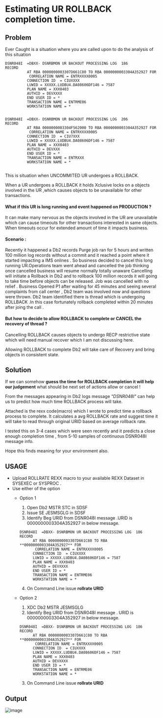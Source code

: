 # Estimating UR ROLLBACK completion time.

## Problem
Ever Caught is a situation where you are called upon to do the analysis of this situation

```
DSNR048I  =DBXX- DSNRBMON UR BACKOUT PROCESSING LOG  186             
RECORD                                                               
          AT RBA 0000000003307D661C80 TO RBA 0000000003304A352927 FOR
           CORRELATION NAME = ENTRXXXX0005                           
          CONNECTION ID  = CIUXXXX                                  
          LUWID = XXXXX.LUDBU4.DA08606DF146 = 7587                 
          PLAN NAME = XXX0403                                        
          AUTHID = DEVXXXX                                           
          END USER ID = *                                            
          TRANSACTION NAME = ENTRME06                                
          WORKSTATION NAME = *    


DSNR048I  =DBXX- DSNRBMON UR BACKOUT PROCESSING LOG  206              
RECORD                                                                
          AT RBA 0000000003304F562000 TO RBA 0000000003304A352927 FOR 
           CORRELATION NAME = ENTRXXXX0005                            
          CONNECTION ID  = CIU7XXX                                   
          LUWID = XXXXX.LUDBU4.DA08606DF146 = 7587                  
          PLAN NAME = XXX0403                                         
          AUTHID = DEVXXX                                            
          END USER ID = *                                             
          TRANSACTION NAME = ENTRXXX                                 
          WORKSTATION NAME = * 
       
 ```
 
This is situation when UNCOMMITED UR undergoes a ROLLBACK.

When a UR undergoes a ROLLBACK it holds Xclusive locks on a objects involved in the UR ,which causes objects to be unavailable for other transactions.

#### What if this UR is long running and event happened on PRODUCTION ? 

It can make many nervous as the objects involved in the UR are unavailable which can cause timeouts for other transactions interested in same objects. When timeouts occur for extended amount of time it impacts business.

#### **Scenario** : 
Recently it happened a Db2 records Purge job ran for 5 hours and written 100 million log records without a commit and it reached a point where it started impacting a IMS onlines . So business decided to cancel this long running UR.Operations team went ahead and cancelled the job thinking once cancelled business will resume normally totally unaware Cancelling will initiate a Rollback in Db2 and to rollback 100 million records it will going to take time before objects can be released.
Job was cancelled with no relief . Business Opened P1 after waiting for 45 minutes and seeing several complaints from call center , Db2 team was involved now and questions were thrown. Db2 team identified there is thread which is undergoing ROLLBACK .In this case fortunately rollback completed within 20 minutes after joing the call .

#### But how to decide to allow ROLLBACK to complete or CANCEL the recovery of thread ?

Cancelling ROLLBACK causes objects to undergo RECP restrictive state which will need manual recover which I am not discussing here.

Allowing ROLLBACK to complete Db2 will take care of Recovery and bring objects in consistent state.

## Solution

If we can somehow **guess the time for ROLLBACK completion it will help our judgement** what should be next set of actions allow or cancel !

From the messages appearing in Db2 logs message _"DSNR048I"_ can help us to predict how much time ROLLBACK process will take.

Attached is the rexx code(macro) which I wrote to predict time a rollback process to complete. It calculates a avg ROLLBACK rate and suggest time it will take to read through original URID based on average rollback rate.

I tested this on 3-4 cases which were seen recently and it predicts a close enough completion time , from 5-10 samples of continuous DSNR048I message info.

Hope this finds meaning for your environment also.


## USAGE

- Upload ROLLRATE REXX macro to your available REXX Dataset in SYSEXEC or SYSPROC .
- Use either of the option
  - Option 1                          
    1. Open Db2 MSTR STC in SDSF      
    2. Issue SE JESMSGLG in SDSF              
    3. Identify Beg URID from DSNR048I message .URID is 0000000003304A352927 in below message.
    ```
    DSNR048I  =DBXX- DSNRBMON UR BACKOUT PROCESSING LOG  186             
	RECORD                                                               
          AT RBA 0000000003307D661C80 TO RBA **0000000003304A352927** FOR
           CORRELATION NAME = ENTRXXXX0005                           
          CONNECTION ID  = CIUXXXX                                  
          LUWID = XXXXX.LUDBU4.DA08606DF146 = 7587                 
          PLAN NAME = XXX0403                                        
          AUTHID = DEVXXXX                                           
          END USER ID = *                                            
          TRANSACTION NAME = ENTRME06                                
          WORKSTATION NAME = *    
    ```
    4. On Command Line issue **rollrate URID**
	
  - Option 2                          
    1. XDC  Db2 MSTR JESMSGLG      
    2. Identify Beg URID from DSNR048I message . URID is 0000000003304A352927 in below message.
    ```
    DSNR048I  =DBXX- DSNRBMON UR BACKOUT PROCESSING LOG  186             
	RECORD                                                               
          AT RBA 0000000003307D661C80 TO RBA **0000000003304A352927** FOR
           CORRELATION NAME = ENTRXXXX0005                           
          CONNECTION ID  = CIUXXXX                                  
          LUWID = XXXXX.LUDBU4.DA08606DF146 = 7587                 
          PLAN NAME = XXX0403                                        
          AUTHID = DEVXXXX                                           
          END USER ID = *                                            
          TRANSACTION NAME = ENTRME06                                
          WORKSTATION NAME = *    
    ```
    3. On Command Line issue **rollrate URID**
	
	
          
## Output
   
	
![image](https://user-images.githubusercontent.com/22093620/126893531-0680ef5b-182c-4ffb-9e6e-c7a42daae27c.png)


